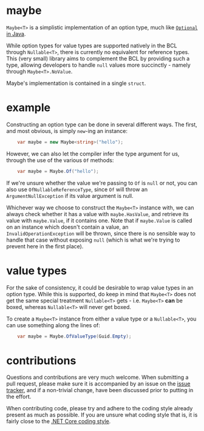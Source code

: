 # maybe
`Maybe<T>` is a simplistic implementation of an option type, much like [`Optional` in Java](https://docs.oracle.com/javase/8/docs/api/java/util/Optional.html).

While option types for value types are supported natively in the BCL through `Nullable<T>`, there is currently no equivalent for reference types. This (very small) library aims to complement the BCL by providing such a type, allowing developers to handle `null` values more succinctly - namely through `Maybe<T>.NoValue`.

Maybe's implementation is contained in a single `struct`.

# example
Constructing an option type can be done in several different ways. The first, and most obvious, is simply `new`-ing an instance:

```csharp
    var maybe = new Maybe<string>("hello");
```
    
However, we can also let the compiler infer the type argument for us, through the use of the various `Of` methods:

```csharp
    var maybe = Maybe.Of("hello");
```

If we're unsure whether the value we're passing to `Of` is `null` or not, you can also use `OfNullableReferenceType`, since `Of` will throw an `ArgumentNullException` if its value argument is null.

Whichever way we choose to construct the `Maybe<T>` instance with, we can always check whether it has a value with `maybe.HasValue`, and retrieve its value with `maybe.Value`, if it contains one. Note that if `maybe.Value` is called on an instance which doesn't contain a value, an `InvalidOperationException` will be thrown, since there is no sensible way to handle that case without exposing `null` (which is what we're trying to prevent here in the first place).

# value types
For the sake of consistency, it could be desirable to wrap value types in an option type. While this is supported, do keep in mind that `Maybe<T>` does not get the same special treatment `Nullable<T>` gets - i.e. `Maybe<T>` **can** be boxed, whereas `Nullable<T>` will never get boxed. 

To create a `Maybe<T>` instance from either a value type or a `Nullable<T>`, you can use something along the lines of:

```csharp
    var maybe = Maybe.OfValueType(Guid.Empty);
```

# contributions
Questions and contributions are very much welcome. When submitting a pull request, please make sure it is accompanied by an issue on the [issue tracker](https://github.com/aevitas/maybe/issues), and if a non-trivial change, have been discussed prior to putting in the effort. 

When contributing code, please try and adhere to the coding style already present as much as possible. If you are unsure what coding style that is, it is fairly close to the [.NET Core coding style](https://github.com/dotnet/corefx/blob/master/Documentation/coding-guidelines/coding-style.md).
